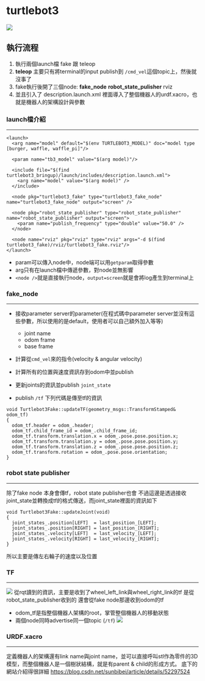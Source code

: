 turtlebot3
===
![](https://i.imgur.com/n6nHZeh.png)



## 執行流程
1. 執行兩個launch檔 fake 跟 teleop
2. **teleop** 主要只有將terminal的input publish到 `/cmd_vel`這個topic上，然後就沒事了
3. fake執行後開了三個node:
    **fake_node**
    **robot_state_pulisher**
    rviz
4. 並且引入了 description.launch.xml
    裡面導入了整個機器人的urdf.xacro，也就是機器人的架構設計與參數
### launch檔介紹
---
```=xml
<launch>
  <arg name="model" default="$(env TURTLEBOT3_MODEL)" doc="model type [burger, waffle, waffle_pi]"/>

  <param name="tb3_model" value="$(arg model)"/>

  <include file="$(find turtlebot3_bringup)/launch/includes/description.launch.xml">
    <arg name="model" value="$(arg model)" />
  </include>

  <node pkg="turtlebot3_fake" type="turtlebot3_fake_node" name="turtlebot3_fake_node" output="screen" />

  <node pkg="robot_state_publisher" type="robot_state_publisher" name="robot_state_publisher" output="screen">
    <param name="publish_frequency" type="double" value="50.0" />
  </node>

  <node name="rviz" pkg="rviz" type="rviz" args="-d $(find turtlebot3_fake)/rviz/turtlebot3_fake.rviz"/>
</launch>
```
- param可以傳入node中，node端可以用`getparam`取得參數
- arg只有在launch檔中傳遞參數，對node並無影響
- `<node />`就是直接執行node，`output=screen`就是會將log產生到terminal上
### fake_node
---
- 接收parameter server的parameter(在程式碼中parameter server並沒有這些參數，所以使用的是default，使用者可以自己額外加入等等)
    - joint name
    - odom frame
    - base frame

- 計算從`cmd_vel`來的指令(velocity & angular velocity)
- 計算所有的位置與速度資訊存到odom中並publish
- 更新joints的資訊並publish `joint_state`
- publish `/tf`
  下列代碼是傳至tf的資訊
```=C++
void Turtlebot3Fake::updateTF(geometry_msgs::TransformStamped& odom_tf)
{
  odom_tf.header = odom_.header;
  odom_tf.child_frame_id = odom_.child_frame_id;
  odom_tf.transform.translation.x = odom_.pose.pose.position.x;
  odom_tf.transform.translation.y = odom_.pose.pose.position.y;
  odom_tf.transform.translation.z = odom_.pose.pose.position.z;
  odom_tf.transform.rotation = odom_.pose.pose.orientation;
}
```
### robot state publisher
---
除了fake node 本身會傳tf，robot state publisher也會
不過這邊是透過接收joint_state並轉換成tf的格式傳送，而joint_state裡面的資訊如下
```=C++
void Turtlebot3Fake::updateJoint(void)
{
  joint_states_.position[LEFT]  = last_position_[LEFT];
  joint_states_.position[RIGHT] = last_position_[RIGHT];
  joint_states_.velocity[LEFT]  = last_velocity_[LEFT];
  joint_states_.velocity[RIGHT] = last_velocity_[RIGHT];
}
```
所以主要是傳左右輪子的速度以及位置
### TF
---
![](https://i.imgur.com/A51fEZR.png)
從rqt讀到的資訊，主要是收到了wheel_left_link與wheel_right_link的tf
是從robot_state_publisher收到的
還會從fake node那邊收到odom的tf
- odom_tf是指整個機器人架構的root，掌管整個機器人的移動狀態
- 兩個node同時advertise同一個topic (`/tf`)
![](https://i.imgur.com/oXeny5O.png)

### URDF.xacro
---
定義機器人的架構還有link name與joint name，並可以直接呼叫stl作為零件的3D模型，而整個機器人是一個樹狀結構，就是有parent & child的形成方式。
底下的網站介紹得很詳細
https://blog.csdn.net/sunbibei/article/details/52297524



